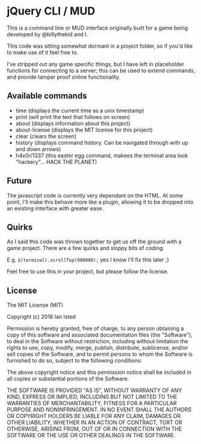 # jQuery CLI / MUD

This is a command line or MUD interface originally built for a game being developed by @billythekid
and I.

This code was sitting somewhat dormant in a project folder, so if you'd like to make use of it feel free to.

I’ve stripped out any game specific things, but I have left in placeholder functions for connecting to a server; this can be used to extend commands, and provide tamper proof online functionality.

## Available commands

- time (displays the current time as a unix timestamp)
- print (will print the text that follows on screen)
- about (displays information about this project)
- about-license (displays the MIT license for this project)
- clear (clears the screen)
- history (displays command history. Can be navigated through with up and down arrows)
- h4x0r/1337 (this easter egg command, makees the terminal area look "hackery"... HACK THE PLANET)


## Future

The javascript code is currently very dependant on the HTML.
At some point, I'll make this behave more like a plugin, allowing it to be dropped into an existing interface with greater ease.

## Quirks

As I said this code was thrown together to get us off the ground with a game project.
There are a few quirks and sloppy bits of coding.

E.g. `$(terminal).scrollTop(900000);` yes I know I'll fix this later ;)

Feel free to use this in your project, but please follow the license.

## License

The MIT License (MIT)

Copyright (c) 2016 Ian Isted

Permission is hereby granted, free of charge, to any person obtaining a copy
of this software and associated documentation files (the "Software"), to deal
in the Software without restriction, including without limitation the rights
to use, copy, modify, merge, publish, distribute, sublicense, and/or sell
copies of the Software, and to permit persons to whom the Software is
furnished to do so, subject to the following conditions:

The above copyright notice and this permission notice shall be included in all
copies or substantial portions of the Software.

THE SOFTWARE IS PROVIDED "AS IS", WITHOUT WARRANTY OF ANY KIND, EXPRESS OR
IMPLIED, INCLUDING BUT NOT LIMITED TO THE WARRANTIES OF MERCHANTABILITY,
FITNESS FOR A PARTICULAR PURPOSE AND NONINFRINGEMENT. IN NO EVENT SHALL THE
AUTHORS OR COPYRIGHT HOLDERS BE LIABLE FOR ANY CLAIM, DAMAGES OR OTHER
LIABILITY, WHETHER IN AN ACTION OF CONTRACT, TORT OR OTHERWISE, ARISING FROM,
OUT OF OR IN CONNECTION WITH THE SOFTWARE OR THE USE OR OTHER DEALINGS IN THE
SOFTWARE.
